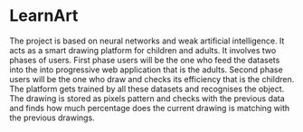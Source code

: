# LearnArt
The project is based on neural networks and weak artificial intelligence. It acts as a smart drawing platform for children and adults. It involves two phases of users. First phase users will be the one who feed the datasets into the into progressive web application that is the adults. Second phase users will be the one who draw and checks its efficiency that is the children. The platform gets trained by all these datasets and recognises the object. The drawing is stored as pixels pattern and checks with the previous data and finds how much percentage does the current drawing is matching with the previous drawings.
